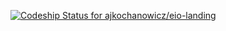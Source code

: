 [ ![Codeship Status for ajkochanowicz/eio-landing](https://codeship.io/projects/c98d1030-32c7-0132-3ee8-02230fd36c68/status)](https://codeship.io/projects/40473)
